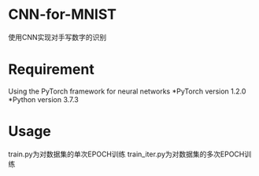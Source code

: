 # CNN-for-MNIST
使用CNN实现对手写数字的识别
# Requirement
Using the PyTorch framework for neural networks 
*PyTorch version 1.2.0
*Python version 3.7.3
# Usage
train.py为对数据集的单次EPOCH训练
train_iter.py为对数据集的多次EPOCH训练
